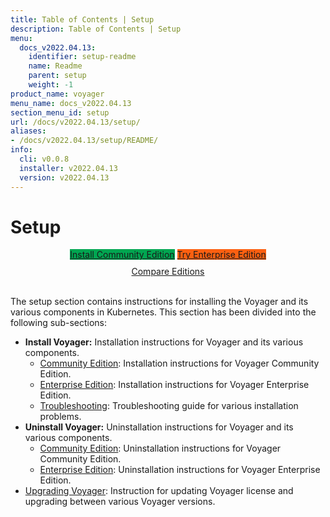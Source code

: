 ```yaml
---
title: Table of Contents | Setup
description: Table of Contents | Setup
menu:
  docs_v2022.04.13:
    identifier: setup-readme
    name: Readme
    parent: setup
    weight: -1
product_name: voyager
menu_name: docs_v2022.04.13
section_menu_id: setup
url: /docs/v2022.04.13/setup/
aliases:
- /docs/v2022.04.13/setup/README/
info:
  cli: v0.0.8
  installer: v2022.04.13
  version: v2022.04.13
---
```


# Setup

<div style="text-align: center;">
  <a class="button is-link is-medium is-active has-text-weight-normal" href="/docs/v2022.04.13/setup/install/community" style="background:#00A651; width: 18rem;">Install Community Edition</a>
  <a class="button is-info is-medium is-active has-text-weight-normal" href="/docs/v2022.04.13/setup/install/enterprise"  style="background:#FC6011; width: 18rem;">Try Enterprise Edition</a>
  <a style="margin-top: 10px; display: block;" href="https://voyagermesh.com/pricing/">Compare Editions</a>
</div>
<br>

The setup section contains instructions for installing the Voyager and its various components in Kubernetes. This section has been divided into the following sub-sections:

- **Install Voyager:** Installation instructions for Voyager and its various components.
  - [Community Edition](/docs/v2022.04.13/setup/install/community): Installation instructions for Voyager Community Edition.
  - [Enterprise Edition](/docs/v2022.04.13/setup/install/enterprise): Installation instructions for Voyager Enterprise Edition.
  - [Troubleshooting](/docs/v2022.04.13/setup/install/troubleshoting): Troubleshooting guide for various installation problems.
- **Uninstall Voyager:** Uninstallation instructions for Voyager and its various components.
  - [Community Edition](/docs/v2022.04.13/setup/uninstall/community): Uninstallation instructions for Voyager Community Edition.
  - [Enterprise Edition](/docs/v2022.04.13/setup/uninstall/enterprise): Uninstallation instructions for Voyager Enterprise Edition.
- [Upgrading Voyager](/docs/v2022.04.13/setup/upgrade/): Instruction for updating Voyager license and upgrading between various Voyager versions.
